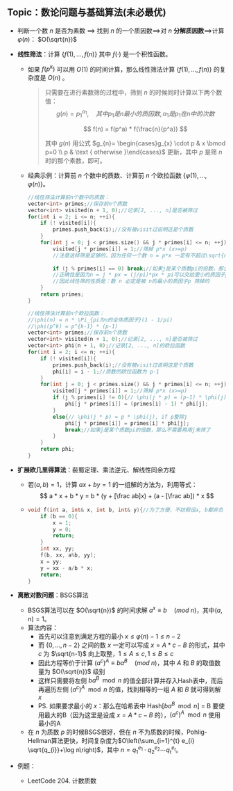## Topic：数论问题与基础算法(未必最优)

- 判断一个数 $n$ 是否为素数 $\implies$ 找到 $n$ 的一个质因数$\implies$对 $n$ **分解质因数**$\implies$计算$\varphi(n)$：      $O(\sqrt{n})$

- **线性筛法**：计算 $\{ f(1), \ldots, f(n) \}$ 其中 $f(·)$ 是一个积性函数。

  - 如果 $f(p^k)$ 可以用 $O(1)$ 的时间计算，那么线性筛法计算 $\{ f(1), \ldots, f(n) \}$ 的复杂度是 $O(n)$ 。

    > 只需要在进行素数筛的过程中，筛到 $n$ 的时候同时计算以下两个数值：
    > $$
    > g(n) = p_1^{\alpha_1}, \quad 其中 p_1 是 n 最小的质因数, \alpha_1是p_1在n中的次数
    > $$
    >
    > $$
    > f(n) = f(p^a) * f(\frac{n}{p^a})
    > $$
    >
    > 其中 $g(n)$ 用公式 $g_{n}= \begin{cases}g_{x} \cdot p & x \bmod p=0 \\ p & \text { otherwise }\end{cases}$  更新，其中 $p$ 是筛 $n$ 时的那个素数，即可。

  - 经典示例：计算前 $n$ 个数中的质数、计算前 $n$ 个欧拉函数 $\{ \varphi(1), \ldots, \varphi(n) \}$。

    ```c++
    //线性筛法计算前n个数中的质数：
    vector<int> primes;//保存前n个质数
    vector<int> visited(n + 1, 0);//记录[2, ..., n]是否被筛过
    for(int i = 2; i <= n; ++i){
        if (! visited[i]){
            primes.push_back(i);//没有被visit过说明这是个质数
        }
        for(int j = 0; j < primes.size() && j * primes[i] <= n; ++j){
            visited[j * primes[i]] = 1;//筛掉 p*x (x>=p)
            //注意这样筛是足够的，因为任何一个数 n = p*x 一定有不超过\sqrt{n}的质因子
            
            if (j % primes[i] == 0)	break;//如果j是某个质数pi的倍数，那么不需要再用j来筛了
            //正确性是因为n = j * px = (j/pi)*px * pi可以交给更小的质因子pi而不是px来筛
            //因此线性筛的性质是：数 n 必定是被 n的最小的质因子p 筛掉的
        }
        return primes;
    }
    ```

    ```c++
    //线性筛法计算前n个欧拉函数：
    //\phi(n) = n * \Pi_{pi为n的全体质因子}(1 - 1/pi)
    //\phi(p^k) = p^{k-1} * (p-1)
    vector<int> primes;//保存前n个质数
    vector<int> visited(n + 1, 0);//记录[2, ..., n]是否被筛过
    vector<int> phi(n + 1, 0);//记录[2, ..., n]的欧拉函数
    for(int i = 2; i <= n; ++i){
        if (! visited[i]){
            primes.push_back(i);//没有被visit过说明这是个质数
            phi[i] = i - 1;//质数的欧拉函数为 p-1
        }
        for(int j = 0; j < primes.size() && j * primes[i] <= n; ++j){
            visited[j * primes[i]] = 1;//筛掉 p*x (x>=p)
            if (j % primes[i] != 0){// \phi(j * p) = (p-1) * \phi(j), if p不整除j
                phi[j * primes[i]] = (primes[i] - 1) * phi[j];
            }
            else{// \phi(j * p) = p * \phi(j), if p整除j
                phi[j * primes[i]] = primes[i] * phi[j];
                break;//如果j是某个质数pi的倍数，那么不需要再用j来筛了
            }
        }
        return phi;
    }
    ```

- **扩展欧几里得算法**：裴蜀定理、乘法逆元、解线性同余方程

  - 若$(a, b) = 1$，计算 $ax+by=1$ 的一组解的方法为，利用等式：
    $$
    a * x + b * y = 
    b * (y + [\frac ab]x) + (a - [\frac ab]) * x
    $$

  - ```c++
    void f(int a, int& x, int b, int& y){//为了方便，不妨假设a, b都非负
        if (b == 0){
            x = 1;
            y = 0;
            return;
        }
        int xx, yy;
        f(b, xx, a%b, yy);
        x = yy;
        y = xx - a/b * x;
        return;
    }
    ```

- **离散对数问题**：BSGS算法

  - BSGS算法可以在 $O(\sqrt{n})$ 的时间求解 $a^x \equiv b \quad(mod \ n)$，其中$(a, n) = 1$。
  - 算法内容：
    - 首先可以注意到满足方程的最小 $x \leq \varphi(n) - 1 \leq n - 2$
    - 而 $\{ 0, \ldots, n - 2 \}$ 之间的数 $x$ 一定可以写成 $x = A * c - B$ 的形式，其中 $c$ 为 $\sqrt{n-1}$ 向上取整，$1 \leq A \leq c, 1 \leq B \leq c$
    - 因此方程等价于计算 $(a^c)^A \equiv b a^B \quad(mod \ n)$，其中 $A$ 和 $B$ 的取值数量为 $O(\sqrt{n})$ 级别
    - 这样只需要将左侧 $ba^B \mod n$ 的值全部计算并存入Hash表中，而后再遍历左侧 $(a^c)^A \mod n$ 的值，找到相等的一组 $A$ 和 $B$ 就可得到解 $x$
    - PS. 如果要求最小的 $x$：那么在哈希表中 Hash[$ba^B \mod n$] = B 要使用最大的B（因为这里是设成 $x = A * c - B$ 的），$(a^c)^A \mod n$ 使用最小的A
  - 在 $n$ 为质数 $p$ 的时候BSGS很好，但在 $n$ 不为质数的时候，Pohlig-Hellman算法更快，时间复杂度为$O\left(\sum_{i=1}^{t} e_{i} \sqrt{q_{i}}+\log n\right)$，其中 $n=q_{1}^{e_{1}} \cdot q_{2}^{e_{2}} \cdots q_{t}^{e_{t}}$。

- 例题：

  - LeetCode 204. 计数质数